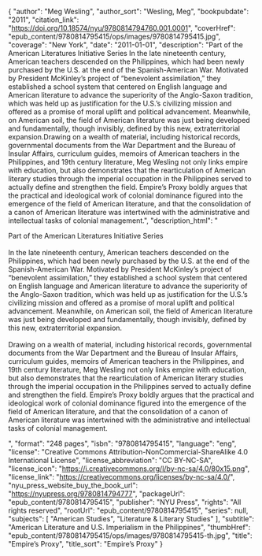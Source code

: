 {
  "author": "Meg Wesling",
  "author_sort": "Wesling, Meg",
  "bookpubdate": "2011",
  "citation_link": "https://doi.org/10.18574/nyu/9780814794760.001.0001",
  "coverHref": "epub_content/9780814795415/ops/images/9780814795415.jpg",
  "coverage": "New York",
  "date": "2011-01-01",
  "description": "Part of the American Literatures Initiative Series  In the late nineteenth century, American teachers descended on the Philippines, which had been newly purchased by the U.S. at the end of the Spanish-American War. Motivated by President McKinley’s project of “benevolent assimilation,” they established a school system that centered on English language and American literature to advance the superiority of the Anglo-Saxon tradition, which was held up as justification for the U.S.’s civilizing mission and offered as a promise of moral uplift and political advancement. Meanwhile, on American soil, the field of American literature was just being developed and fundamentally, though invisibly, defined by this new, extraterritorial expansion.Drawing on a wealth of material, including historical records, governmental documents from the War Department and the Bureau of Insular Affairs, curriculum guides, memoirs of American teachers in the Philippines, and 19th century literature, Meg Wesling not only links empire with education, but also demonstrates that the rearticulation of American literary studies through the imperial occupation in the Philippines served to actually define and strengthen the field. Empire’s Proxy boldly argues that the practical and ideological work of colonial dominance figured into the emergence of the field of American literature, and that the consolidation of a canon of American literature was intertwined with the administrative and intellectual tasks of colonial management.",
  "description_html": "<p>Part of the American Literatures Initiative Series  <br><br>In the late nineteenth century, American teachers descended on the Philippines, which had been newly purchased by the U.S. at the end of the Spanish-American War. Motivated by President McKinley’s project of “benevolent assimilation,” they established a school system that centered on English language and American literature to advance the superiority of the Anglo-Saxon tradition, which was held up as justification for the U.S.’s civilizing mission and offered as a promise of moral uplift and political advancement. Meanwhile, on American soil, the field of American literature was just being developed and fundamentally, though invisibly, defined by this new, extraterritorial expansion.<br><br>Drawing on a wealth of material, including historical records, governmental documents from the War Department and the Bureau of Insular Affairs, curriculum guides, memoirs of American teachers in the Philippines, and 19th century literature, Meg Wesling not only links empire with education, but also demonstrates that the rearticulation of American literary studies through the imperial occupation in the Philippines served to actually define and strengthen the field. Empire’s Proxy boldly argues that the practical and ideological work of colonial dominance figured into the emergence of the field of American literature, and that the consolidation of a canon of American literature was intertwined with the administrative and intellectual tasks of colonial management.</p>",
  "format": "248 pages",
  "isbn": "9780814795415",
  "language": "eng",
  "license": "Creative Commons Attribution-NonCommercial-ShareAlike 4.0 International License",
  "license_abbreviation": "CC BY-NC-SA",
  "license_icon": "https://i.creativecommons.org/l/by-nc-sa/4.0/80x15.png",
  "license_link": "https://creativecommons.org/licenses/by-nc-sa/4.0/",
  "nyu_press_website_buy_the_book_url": "https://nyupress.org/9780814794777",
  "packageUrl": "epub_content/9780814795415",
  "publisher": "NYU Press",
  "rights": "All rights reserved",
  "rootUrl": "epub_content/9780814795415",
  "series": null,
  "subjects": [
    "American Studies",
    "Literature & Literary Studies"
  ],
  "subtitle": "American Literature and U.S. Imperialism in the Philippines",
  "thumbHref": "epub_content/9780814795415/ops/images/9780814795415-th.jpg",
  "title": "Empire’s Proxy",
  "title_sort": "Empire’s Proxy"
}
